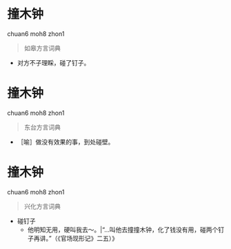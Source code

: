 # 撞木钟
chuan6 moh8 zhon1
> 如皋方言词典
- 对方不子理睬，碰了钉子。

# 撞木钟
chuan6 moh8 zhon1
> 东台方言词典
- ［喻］做没有效果的事，到处碰壁。

# 撞木钟
chuan6 moh8 zhon1
> 兴化方言词典
- 碰钉子
  - 他明知无用，硬叫我去～。|“…叫他去撞撞木钟，化了钱没有用，碰两个钉子再讲。”（《官场现形记》二五）》
